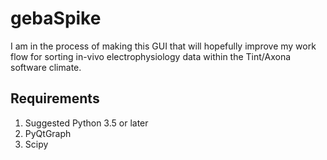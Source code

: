 # gebaSpike
I am in the process of making this GUI that will hopefully improve my work flow for sorting in-vivo electrophysiology data 
within the Tint/Axona software climate.

## Requirements
1. Suggested Python 3.5 or later
2. PyQtGraph
3. Scipy
